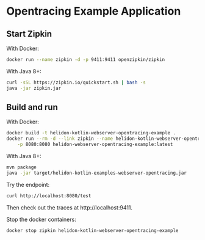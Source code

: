 # Opentracing Example Application

## Start Zipkin

With Docker:
```bash
docker run --name zipkin -d -p 9411:9411 openzipkin/zipkin
```

With Java 8+:
```bash
curl -sSL https://zipkin.io/quickstart.sh | bash -s
java -jar zipkin.jar
```

## Build and run

With Docker:
```bash
docker build -t helidon-kotlin-webserver-opentracing-example .
docker run --rm -d --link zipkin --name helidon-kotlin-webserver-opentracing-example \
    -p 8080:8080 helidon-webserver-opentracing-example:latest
```

With Java 8+:
```bash
mvn package
java -jar target/helidon-kotlin-examples-webserver-opentracing.jar
```

Try the endpoint:
```bash
curl http://localhost:8080/test
```

Then check out the traces at http://localhost:9411.

Stop the docker containers:
```bash
docker stop zipkin helidon-kotlin-webserver-opentracing-example
```
